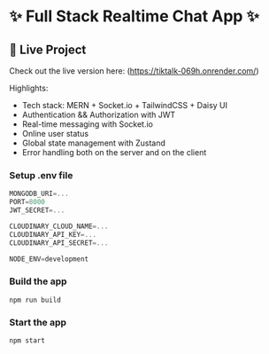 # ✨ Full Stack Realtime Chat App ✨

## 🚀 Live Project

Check out the live version here: (https://tiktalk-069h.onrender.com/)


Highlights:

- Tech stack: MERN + Socket.io + TailwindCSS + Daisy UI
- Authentication && Authorization with JWT
- Real-time messaging with Socket.io
- Online user status
- Global state management with Zustand
- Error handling both on the server and on the client

### Setup .env file

```js
MONGODB_URI=...
PORT=8000
JWT_SECRET=...

CLOUDINARY_CLOUD_NAME=...
CLOUDINARY_API_KEY=...
CLOUDINARY_API_SECRET=...

NODE_ENV=development
```

### Build the app

```shell
npm run build
```

### Start the app

```shell
npm start
```
